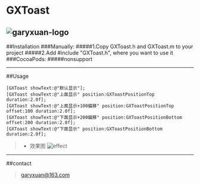 # GXToast
![garyxuan-logo](http://a3.qpic.cn/psb?/V13cefHz22OeKo/zqOQVQhPTW8866VOdMoB37E5*550rDtDUtxy7ZX2WDo!/b/dNoAAAAAAAAA&bo=fQBbAAAAAAADBwQ!&rf=viewer_4)
------
##Installation
###Manually:
#####1.Copy GXToast.h and GXToast.m to your project
#####2.Add #include "GXToast.h", where you want to use it
###CocoaPods:
#####nonsupport

------
##Usage
```objc 
[GXToast showText:@"默认显示"];
[GXToast showText:@"上面显示" position:GXToastPositionTop duration:2.0f]; 
[GXToast showText:@"上面显示+100偏移" position:GXToastPositionTop offset:100 duration:2.0f]; 
[GXToast showText:@"下面显示+200偏移" position:GXToastPositionBottom offset:200 duration:2.0f]; 
[GXToast showText:@"下面显示" position:GXToastPositionBottom duration:2.0f]; 
```
>* 效果图
![effect](http://a1.qpic.cn/psb?/V13cefHz22OeKo/yQTg64r6fgTysot2HgXYtCXJaeRIOsEuBXE9rojemDg!/b/dAsBAAAAAAAA&bo=gALAAwAAAAADB2M!&rf=viewer_4)
-------

##contact
> garyxuan@163.com




